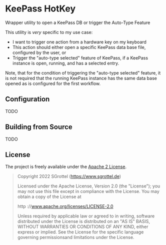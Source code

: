 # KeePass HotKey
Wrapper utility to open a KeePass DB or trigger the Auto-Type Feature

This utility is _very_ specific to my use case:

- I want to trigger one action from a hardware key on my keyboard
- This action should either open a specific KeePass data base file, configured by the user, or
- Trigger the "auto-type selected" feature of KeePass, if a KeePass instance is open, running, and has a selected entry.

Note, that for the condition of triggering the "auto-type selected" feature, it is not required that the running KeePass instance has the same data base opened as is configured for the first workflow.


## Configuration

TODO


## Building from Source

TODO


## License

The project is freely available under the [Apache 2 License](./LICENSE).

> Copyright 2022 SGrottel (https://www.sgrottel.de)
>
> Licensed under the Apache License, Version 2.0 (the "License");
> you may not use this file except in compliance with the License.
> You may obtain a copy of the License at
>
> http ://www.apache.org/licenses/LICENSE-2.0
>
> Unless required by applicable law or agreed to in writing, software
> distributed under the License is distributed on an "AS IS" BASIS,
> WITHOUT WARRANTIES OR CONDITIONS OF ANY KIND, either express or implied.
> See the License for the specific language governing permissionsand
> limitations under the License.

